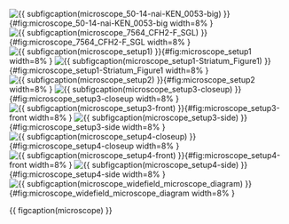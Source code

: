 <!-- MDFIGINCLUDE(microscope) -->
<div id="fig:microscope">

![{{ subfigcaption(microscope_50-14-nai-KEN_0053-big) }}](img/microscope/50-14-nai-KEN_0053-big.jpg){#fig:microscope_50-14-nai-KEN_0053-big width=8% }
![{{ subfigcaption(microscope_7564_CFH2-F_SGL) }}](img/microscope/7564_CFH2-F_SGL.jpg){#fig:microscope_7564_CFH2-F_SGL width=8% }
![{{ subfigcaption(microscope_setup1) }}](img/microscope/setup1.jpg){#fig:microscope_setup1 width=8% }
![{{ subfigcaption(microscope_setup1-Striatum_Figure1) }}](img/microscope/setup1-Striatum_Figure1.tif){#fig:microscope_setup1-Striatum_Figure1 width=8% }
![{{ subfigcaption(microscope_setup2) }}](img/microscope/setup2.jpg){#fig:microscope_setup2 width=8% }
![{{ subfigcaption(microscope_setup3-closeup) }}](img/microscope/setup3-closeup.jpg){#fig:microscope_setup3-closeup width=8% }
![{{ subfigcaption(microscope_setup3-front) }}](img/microscope/setup3-front.jpg){#fig:microscope_setup3-front width=8% }
![{{ subfigcaption(microscope_setup3-side) }}](img/microscope/setup3-side.jpg){#fig:microscope_setup3-side width=8% }
![{{ subfigcaption(microscope_setup4-closeup) }}](img/microscope/setup4-closeup.jpg){#fig:microscope_setup4-closeup width=8% }
![{{ subfigcaption(microscope_setup4-front) }}](img/microscope/setup4-front.jpg){#fig:microscope_setup4-front width=8% }
![{{ subfigcaption(microscope_setup4-side) }}](img/microscope/setup4-side.jpg){#fig:microscope_setup4-side width=8% }
![{{ subfigcaption(microscope_widefield_microscope_diagram) }}](img/microscope/widefield_microscope_diagram.png){#fig:microscope_widefield_microscope_diagram width=8% }

{{ figcaption(microscope) }}
</div>
<!-- /MDFIGINCLUDE(microscope) -->
